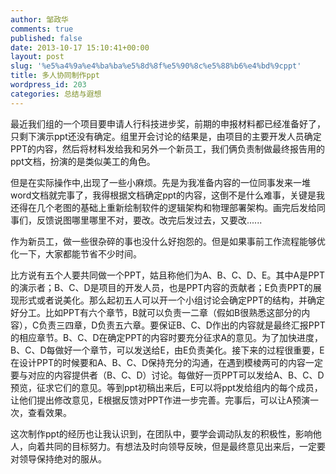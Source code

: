 ```yaml
---
author: 邹政华
comments: true
published: false
date: 2013-10-17 15:10:41+00:00
layout: post
slug: '%e5%a4%9a%e4%ba%ba%e5%8d%8f%e5%90%8c%e5%88%b6%e4%bd%9cppt'
title: 多人协同制作ppt
wordpress_id: 203
categories: 总结与遐想
---
```


最近我们组的一个项目要申请人行科技进步奖，前期的申报材料都已经准备好了，只剩下演示ppt还没有确定。组里开会讨论的结果是，由项目的主要开发人员确定PPT的内容，然后将材料发给我和另外一个新员工，我们俩负责制做最终报告用的ppt文档，扮演的是类似美工的角色。

但是在实际操作中,出现了一些小麻烦。先是为我准备内容的一位同事发来一堆word文档就完事了，我得根据文档确定ppt的内容，这倒不是什么难事，关键是我还得在几个老图的基础上重新绘制软件的逻辑架构和物理部署架构。画完后发给同事们，反馈说图哪里哪里不对，要改。改完后发过去，又要改......

作为新员工，做一些很杂碎的事也没什么好抱怨的。但是如果事前工作流程能够优化一下，大家都能节省不少时间。

比方说有五个人要共同做一个PPT，姑且称他们为A、B、C、D、E。其中A是PPT的演示者；B、C、D是项目的开发人员，也是PPT内容的贡献者；E负责PPT的展现形式或者说美化。那么起初五人可以开一个小组讨论会确定PPT的结构，并确定好分工。比如PPT有六个章节，B就可以负责一二章（假如B很熟悉这部分的内容），C负责三四章，D负责五六章。要保证B、C、D作出的内容就是最终汇报PPT的相应章节。B、C、D在确定PPT的内容时要充分征求A的意见。为了加快进度，B、C、D每做好一个章节，可以发送给E，由E负责美化。接下来的过程很重要，E在设计PPT的时候要和A、B、C、D保持充分的沟通，在遇到模棱两可的内容一定要与对应的内容提供者（B、C、D）讨论。每做好一页PPT可以发给A、B、C、D预览，征求它们的意见。等到ppt初稿出来后，E可以将ppt发给组内的每个成员，让他们提出修改意见，E根据反馈对PPT作进一步完善。完事后，可以让A预演一次，查看效果。

这次制作ppt的经历也让我认识到，在团队中，要学会调动队友的积极性，影响他人，向着共同的目标努力。有想法及时向领导反映，但是最终意见出来后，一定要对领导保持绝对的服从。


